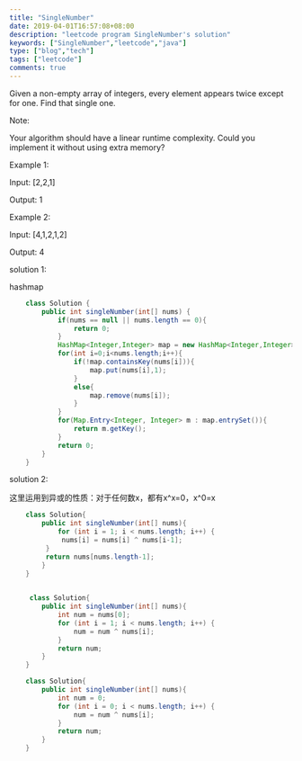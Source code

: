 ```yaml
---
title: "SingleNumber"
date: 2019-04-01T16:57:08+08:00
description: "leetcode program SingleNumber's solution"
keywords: ["SingleNumber","leetcode","java"]
type: ["blog","tech"]
tags: ["leetcode"]
comments: true
---
```


Given a non-empty array of integers, every element appears twice except for one. Find that single one.

Note:

Your algorithm should have a linear runtime complexity. Could you implement it without using extra memory?

Example 1:

Input: [2,2,1]

Output: 1

Example 2:

Input: [4,1,2,1,2]

Output: 4



solution 1:

hashmap

```java
    class Solution {
        public int singleNumber(int[] nums) {
            if(nums == null || nums.length == 0){
                return 0;
            }
            HashMap<Integer,Integer> map = new HashMap<Integer,Integer>();
            for(int i=0;i<nums.length;i++){
                if(!map.containsKey(nums[i])){
                    map.put(nums[i],1);
                }
                else{
                    map.remove(nums[i]);
                }
            }
            for(Map.Entry<Integer, Integer> m : map.entrySet()){
                return m.getKey();
            }
            return 0;
        }
    }
```



solution 2:

这里运用到异或的性质：对于任何数x，都有x^x=0，x^0=x

```java
    class Solution{
        public int singleNumber(int[] nums){
            for (int i = 1; i < nums.length; i++) {
             nums[i] = nums[i] ^ nums[i-1];
         }
         return nums[nums.length-1];
        }
    }
 

     class Solution{
        public int singleNumber(int[] nums){
            int num = nums[0];
            for (int i = 1; i < nums.length; i++) {
                num = num ^ nums[i];
            }   
            return num;
        }
    }

    class Solution{
        public int singleNumber(int[] nums){
            int num = 0;
            for (int i = 0; i < nums.length; i++) {
                num = num ^ nums[i];
            }   
            return num;
        }
    }
```